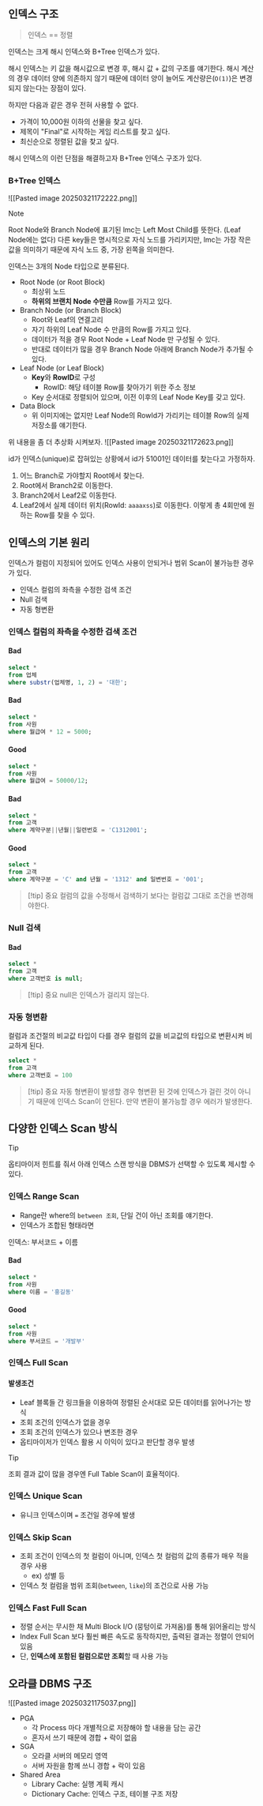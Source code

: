## 인덱스 구조

> 인덱스 == 정렬

인덱스는 크게 해시 인덱스와 B+Tree 인덱스가 있다.

해시 인덱스는 키 값을 해시값으로 변경 후, 해시 값 + 값의 구조를 얘기한다.
해시 계산의 경우 데이터 양에 의존하지 않기 때문에 데이터 양이 늘어도 계산량은(`O(1)`)은 변경되지 않는다는 장점이 있다.

하지만 다음과 같은 경우 전혀 사용할 수 없다.
- 가격이 10,000원 이하의 선물을 찾고 싶다.
- 제목이 "Final"로 시작하는 게임 리스트를 찾고 싶다.
- 최신순으로 정렬된 값을 찾고 싶다.

해시 인덱스의 이런 단점을 해결하고자 B+Tree 인덱스 구조가 있다.

### B+Tree 인덱스
![[Pasted image 20250321172222.png]]
> [!note]
> Root Node와 Branch Node에 표기된 lmc는 Left Most Child를 뜻한다. (Leaf Node에는 없다)
> 다른 key들은 명시적으로 자식 노드를 가리키지만, lmc는 가장 작은 값을 의미하기 때문에 자식 노드 중, 가장 왼쪽을 의미한다.

인덱스는 3개의 Node 타입으로 분류된다.
- Root Node (or Root Block)
	- 최상위 노드
	- **하위의 브랜치 Node 수만큼** Row를 가지고 있다.
- Branch Node (or Branch Block)
	- Root와 Leaf의 연결고리
	- 자기 하위의 Leaf Node 수 만큼의 Row를 가지고 있다.
	- 데이터가 적을 경우 Root Node + Leaf Node 만 구성될 수 있다.
	- 반대로 데이터가 많을 경우 Branch Node 아래에 Branch Node가 추가될 수 있다.
- Leaf Node (or Leaf Block)
	- **Key**와 **RowID**로 구성
		- RowID: 해당 테이블 Row를 찾아가기 위한 주소 정보
	- Key 순서대로 정렬되어 있으며, 이전 이후의 Leaf Node Key를 갖고 있다.
- Data Block
	- 위 이미지에는 없지만 Leaf Node의 RowId가 가리키는 테이블 Row의 실제 저장소를 얘기한다.

위 내용을 좀 더 추상화 시켜보자.
![[Pasted image 20250321172623.png]]

id가 인덱스(unique)로 잡혀있는 상황에서 id가 51001인 데이터를 찾는다고 가정하자.
1. 어느 Branch로 가야할지 Root에서 찾는다.
2. Root에서 Branch2로 이동한다.
3. Branch2에서 Leaf2로 이동한다.
4. Leaf2에서 실제 데이터 위치(RowId: `aaaaxss`)로 이동한다.
이렇게 총 4회만에 원하는 Row를 찾을 수 있다.

## 인덱스의 기본 원리

인덱스가 컬럼이 지정되어 있어도 인덱스 사용이 안되거나 범위 Scan이 불가능한 경우가 있다.
- 인덱스 컬럼의 좌측을 수정한 검색 조건
- Null 검색
- 자동 형변환

### 인덱스 컬럼의 좌측을 수정한 검색 조건
#### Bad
```sql
select *
from 업체
where substr(업체명, 1, 2) = '대한';
```
#### Bad
```sql
select *
from 사원
where 월급여 * 12 = 5000;
```
#### Good
```sql
select *
from 사원
where 월급여 = 50000/12;
```
#### Bad
```sql
select *
from 고객
where 계약구분||년월||일련번호 = 'C1312001';
```
#### Good
```sql
select *
from 고객
where 계약구분 = 'C' and 년월 = '1312' and 일변번호 = '001';
```

> [!tip] 중요
> 컬럼의 값을 수정해서 검색하기 보다는 컬럼값 그대로 조건을 변경해야한다.

### Null 검색
#### Bad
```sql
select *
from 고객
where 고객번호 is null;
```

> [!tip] 중요
> null은 인덱스가 걸리지 않는다.

### 자동 형변환
컬럼과 조건절의 비교값 타입이 다를 경우 컬럼의 값을 비교값의 타입으로 변환시켜 비교하게 된다.
```sql
select *
from 고객
where 고객번호 = 100
```

> [!tip] 중요
> 자동 형변환이 발생할 경우 형변환 된 것에 인덱스가 걸린 것이 아니기 때문에 인덱스 Scan이 안된다.
> 만약 변환이 불가능할 경우 에러가 발생한다.

## 다양한 인덱스 Scan 방식

> [!tip]
> 옵티마이저 힌트를 줘서 아래 인덱스 스캔 방식을 DBMS가 선택할 수 있도록 제시할 수 있다.

### 인덱스 Range Scan
- Range란 where의 `between 조회`, 단일 건이 아닌 조회를 얘기한다.
- 인덱스가 조합된 형태라면

인덱스: 부서코드 + 이름
#### Bad
```sql
select *
from 사원
where 이름 = '홍길동'
```
#### Good
```sql
select *
from 사원
where 부서코드 = '개발부'
```
### 인덱스 Full Scan

#### 발생조건
- Leaf 블록들 간 링크들을 이용하여 정렬된 순서대로 모든 데이터를 읽어나가는 방식
- 조회 조건의 인덱스가 없을 경우
- 조회 조건의 인덱스가 있으나 변조한 경우
- 옵티마이저가 인덱스 활용 시 이익이 있다고 판단할 경우 발생

> [!tip]
> 조회 결과 값이 많을 경우엔 Full Table Scan이 효율적이다.

### 인덱스 Unique Scan
- 유니크 인덱스이며 `=` 조건일 경우에 발생
### 인덱스 Skip Scan
- 조회 조건이 인덱스의 첫 컬럼이 아니며, 인덱스 첫 컬럼의 값의 종류가 매우 적을 경우 사용
	- ex) 성별 등
- 인덱스 첫 컬럼을 범위 조회(`between`, `like`)의 조건으로 사용 가능
### 인덱스 Fast Full Scan
- 정렬 순서는 무시한 채 Multi Block I/O (뭉텅이로 가져옴)를 통해 읽어올리는 방식
- Index Full Scan 보다 훨씬 빠른 속도로 동작하지만, 출력된 결과는 정렬이 안되어 있음
- 단, **인덱스에 포함된 컬럼으로만 조회**할 때 사용 가능

## 오라클 DBMS 구조
![[Pasted image 20250321175037.png]]
- PGA
	- 각 Process 마다 개별적으로 저장해야 할 내용을 담는 공간
	- 혼자서 쓰기 때문에 경합 + 락이 없음
- SGA
	- 오라클 서버의 메모리 영역
	- 서버 자원을 함께 쓰니 경합 + 락이 있음
- Shared Area
	- Library Cache: 실행 계획 캐시
	- Dictionary Cache: 인덱스 구조, 테이블 구조 저장